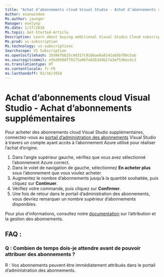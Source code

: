```yaml
---
title: "Achat d’abonnements cloud Visual Studio - Achat d’abonnements supplémentaires"
Author: evanwindom
Ms.author: jaunger
Manager: evelynp
Ms.date: 1/17/2018
Ms.topic: Get-Started-Article
Description: Learn about buying additional Visual Studio Cloud subscriptions through Visual Studio Marketplace
Ms.prod: vs-subscription
Ms.technology: vs-subscriptions
Searchscope: VS Subscription
ms.openlocfilehash: 35d96fbb25c4d317c91b6ae0a8141ab5b780c5ab
ms.sourcegitcommit: e5bd950df79175a96fe62b3d4b17a3ef536ec4c3
ms.translationtype: HT
ms.contentlocale: fr-FR
ms.lasthandoff: 02/16/2018
---
```

# <a name="buying-visual-studio-cloud-subscriptions---buying-additional-subscriptions"></a>Achat d’abonnements cloud Visual Studio - Achat d’abonnements supplémentaires

Pour acheter des abonnements cloud Visual Studio supplémentaires, connectez-vous au [portail d’administration des abonnements](https://manage.visualstudio.com/) Visual Studio à travers un compte ayant accès à l’abonnement Azure utilisé pour réaliser l’achat d’origine.

1.  Dans l’angle supérieur gauche, vérifiez que vous avez sélectionné l’abonnement Azure correct.
2.  Dans le volet de navigation de gauche, sélectionnez **En acheter plus** sous l’abonnement que vous voulez acheter.
3.  Augmentez le nombre d’abonnements jusqu’à la quantité souhaitée, puis cliquez sur **Continuer**.
4.  Vérifiez votre commande, puis cliquez sur **Confirmer**.
5.  Une fois de retour dans le portail d’administration des abonnements, vous devriez remarquer un nombre supérieur d’abonnements disponibles.

Pour plus d’informations, consultez notre [documentation](/visualstudio/subscriptions/) sur l’attribution et la gestion des abonnements.

## <a name="faq"></a>FAQ :
### <a name="q--how-long-do-i-have-to-wait-before-i-can-assign-subscriptions"></a>Q : Combien de temps dois-je attendre avant de pouvoir attribuer des abonnements ?
R : Vos abonnements peuvent être immédiatement attribués dans le portail d’administration des abonnements.
